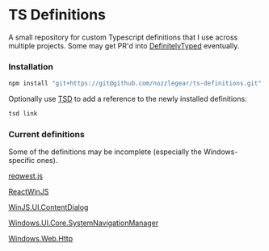# TS Definitions

A small repository for custom Typescript definitions that I use across multiple projects. Some may get PR'd into [DefinitelyTyped](https://github.com/DefinitelyTyped/DefinitelyTyped) eventually.

### Installation

```bash
npm install "git+https://git@github.com/nozzlegear/ts-definitions.git"
```

Optionally use [TSD](https://github.com/definitelytyped/tsd) to add a reference to the newly installed definitions:

```bash
tsd link
```

### Current definitions

Some of the definitions may be incomplete (especially the Windows-specific ones). 

[reqwest.js](https://github.com/ded/reqwest)

[ReactWinJS](https://github.com/winjs/react-winjs)

[WinJS.UI.ContentDialog](https://gitub.com/winjs/winjs)

[Windows.UI.Core.SystemNavigationManager](https://msdn.microsoft.com/en-us/library/windows/apps/windows.ui.core.systemnavigationmanager.aspx)

[Windows.Web.Http](https://msdn.microsoft.com/en-us/library/windows/apps/windows.web.http.aspx)